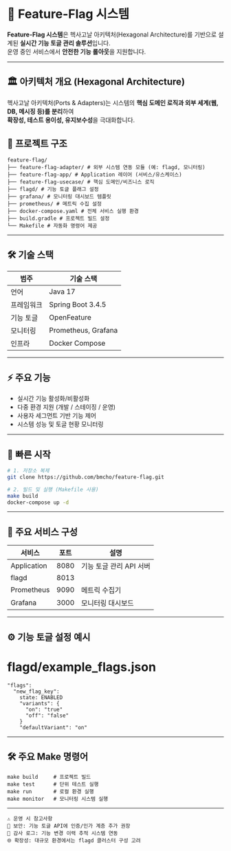 # 🚩 Feature-Flag 시스템

**Feature-Flag 시스템**은 헥사고날 아키텍처(Hexagonal Architecture)를 기반으로 설계된 **실시간 기능 토글 관리 솔루션**입니다.  
운영 중인 서비스에서 **안전한 기능 롤아웃**을 지원합니다.

---

## 🏛️ 아키텍처 개요 (Hexagonal Architecture)

헥사고날 아키텍처(Ports & Adapters)는 시스템의 **핵심 도메인 로직과 외부 세계(웹, DB, 메시징 등)를 분리**하여  
**확장성, 테스트 용이성, 유지보수성**을 극대화합니다.

## 📂 프로젝트 구조
```
feature-flag/
├── feature-flag-adapter/ # 외부 시스템 연동 모듈 (예: flagd, 모니터링)
├── feature-flag-app/ # Application 레이어 (서비스/유스케이스)
├── feature-flag-usecase/ # 핵심 도메인/비즈니스 로직
├── flagd/ # 기능 토글 플래그 설정
├── grafana/ # 모니터링 대시보드 템플릿
├── prometheus/ # 메트릭 수집 설정
├── docker-compose.yaml # 전체 서비스 실행 환경
├── build.gradle # 프로젝트 빌드 설정
└── Makefile # 자동화 명령어 제공
```


---

## 🛠️ 기술 스택

| 범주        | 기술 스택                        |
|-------------|----------------------------------|
| 언어        | Java 17                         |
| 프레임워크  | Spring Boot 3.4.5                 |
| 기능 토글   | OpenFeature               |
| 모니터링    | Prometheus, Grafana              |
| 인프라      | Docker Compose                   |

---

## ⚡ 주요 기능

- 실시간 기능 활성화/비활성화
- 다중 환경 지원 (개발 / 스테이징 / 운영)
- 사용자 세그먼트 기반 기능 제어
- 시스템 성능 및 토글 현황 모니터링

---

## 🚀 빠른 시작

```bash
# 1. 저장소 복제
git clone https://github.com/bmcho/feature-flag.git

# 2. 빌드 및 실행 (Makefile 사용)
make build
docker-compose up -d
```

---

## 🔧 주요 서비스 구성
|서비스	|포트|	설명|
|-------------|-------------|-------------|
|Application	|8080|	기능 토글 관리 API 서버|
|flagd	|8013||	기능 토글 설정 서버|
|Prometheus	|9090	|메트릭 수집기|
|Grafana	|3000	|모니터링 대시보드|

---

## ⚙️ 기능 토글 설정 예시
# flagd/example_flags.json
```
"flags":
  "new_flag_key":
    state: ENABLED
    "variants": {
      "on": "true"
      "off": "false"
    }
    "defaultVariant": "on"
```

---

## 🛠️ 주요 Make 명령어
```
make build     # 프로젝트 빌드
make test      # 단위 테스트 실행
make run       # 로컬 환경 실행
make monitor   # 모니터링 시스템 실행
```

---

```
⚠️ 운영 시 참고사항
🔐 보안: 기능 토글 API에 인증/인가 계층 추가 권장
📝 감사 로그: 기능 변경 이력 추적 시스템 연동
🌐 확장성: 대규모 환경에서는 flagd 클러스터 구성 고려
```
